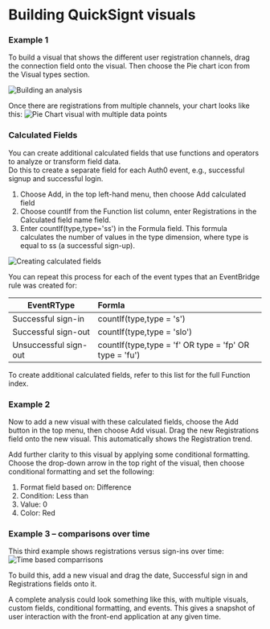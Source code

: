 # Building QuickSignt visuals


### Example 1
To build a visual that shows the different user registration channels, drag the connection field onto the visual. Then choose the Pie chart icon from the Visual types section.

![Building an analysis](https://raw.githubusercontent.com/aws-samples/amazon-eventbridge-integration-with-auth0/master/images/analysis1.png "S3 Permissions Dashboard")

Once there are registrations from multiple channels, your chart looks like this:
![Pie Chart visual with multiple data points](https://raw.githubusercontent.com/aws-samples/amazon-eventbridge-integration-with-auth0/master/images/piechart.png "S3 Permissions Dashboard")

### Calculated Fields
You can create additional calculated fields that use functions and operators to analyze or transform field data.  
Do this to create a separate field for each Auth0 event, e.g.,  successful signup and successful login.


1.	Choose Add, in the top left-hand menu, then choose Add calculated field
2.	Choose countIf from the Function list column, enter Registrations in the Calculated field name field.
3.	Enter countIf(type,type='ss')  in the Formula field.
This formula calculates the number of values in the type dimension, where type is equal to ss (a successful sign-up).
 
![Creating calculated fields](https://raw.githubusercontent.com/aws-samples/amazon-eventbridge-integration-with-auth0/master/images/alculatedFields.png "S3 Permissions Dashboard")

You can repeat this process for each of the event types that an EventBridge rule was created for:

| EventRType           | Formla                                                 |
| -------------------- |:-------------------------------------------------------|
| Successful sign-in   | countIf(type,type = 's')                               |
| Successful sign-out  | countIf(type,type = 'slo')                             |
| Unsuccessful sign-out| countIf(type,type = 'f' OR type = 'fp' OR type = 'fu') |


To create additional calculated fields, refer to this list for the full Function index.

### Example 2
Now to add a new visual with these calculated fields, choose the Add button in the top menu, then choose Add visual. Drag the new Registrations field onto the new visual.  This automatically shows the Registration trend.  

Add further clarity to this visual by applying some conditional formatting.  Choose the drop-down arrow in the top right of the visual, then choose conditional formatting and set the following:


1.	Format field based on: Difference
2.	Condition: Less than
3.	Value: 0
4.	Color: Red

### Example 3 – comparisons over time 
This third example shows registrations versus sign-ins over time:
![Time based comparrisons](https://raw.githubusercontent.com/aws-samples/amazon-eventbridge-integration-with-auth0/master/images/timebasedComparisons.png "Time based comparrisons")

To build this, add a new visual and drag the date, Successful sign in and Registrations fields onto it.

A complete analysis could look something like this, with multiple visuals, custom fields, conditional formatting, and events. This gives a snapshot of user interaction with the front-end application at any given time.